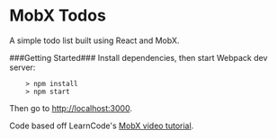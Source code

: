 # MobX Todos

A simple todo list built using React and MobX.

###Getting Started###
Install dependencies, then start Webpack dev server:

```
	> npm install
	> npm start
```

Then go to <http://localhost:3000>.


Code based off LearnCode's [MobX video tutorial](https://www.youtube.com/watch?v=_q50BXqkAfI).
